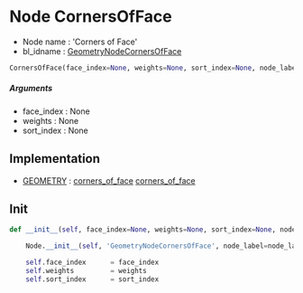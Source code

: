 # Node CornersOfFace

- Node name : 'Corners of Face'
- bl_idname : [GeometryNodeCornersOfFace](https://docs.blender.org/api/current/bpy.types.GeometryNodeCornersOfFace.html)


``` python
CornersOfFace(face_index=None, weights=None, sort_index=None, node_label=None, node_color=None)
```
##### Arguments

- face_index : None
- weights : None
- sort_index : None

## Implementation

- [GEOMETRY](/docs/GeoNodes/socket_GEOMETRY.md) : [corners_of_face](/docs/GeoNodes/socket_GEOMETRY.md#corners_of_face) [corners_of_face](/docs/GeoNodes/socket_GEOMETRY.md#corners_of_face)

## Init

``` python
def __init__(self, face_index=None, weights=None, sort_index=None, node_label=None, node_color=None):

    Node.__init__(self, 'GeometryNodeCornersOfFace', node_label=node_label, node_color=node_color)

    self.face_index      = face_index
    self.weights         = weights
    self.sort_index      = sort_index
```
